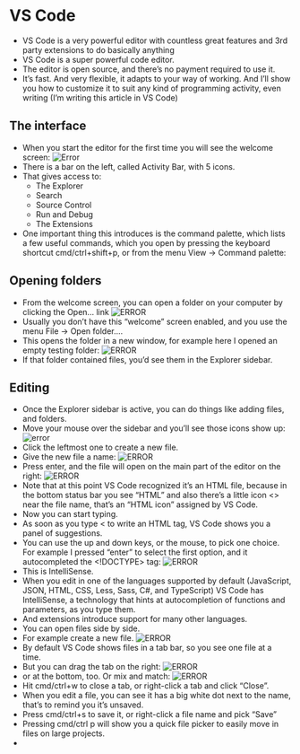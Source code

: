 # VS Code
- VS Code is a very powerful editor with countless great features and 3rd party extensions to do basically anything
- VS Code is a super powerful code editor.
- The editor is open source, and there’s no payment required to use it.
- It’s fast. And very flexible, it adapts to your way of working. And I’ll show you how to customize it to suit any kind of programming activity, even writing (I’m writing this article in VS Code)

## 	The interface
- When you start the editor for the first time you will see the welcome screen:
![Error](https://thevalleyofcode.com/images/lessons/vscode/Screenshot-2023-10-08-10.13.33%E2%80%AFPM.png)
- There is a bar on the left, called Activity Bar, with 5 icons.
- That gives access to:
  - The Explorer
  - Search
  - Source Control
  - Run and Debug
  - The Extensions
- One important thing this introduces is the command palette, which lists a few useful commands, which you open by pressing the keyboard shortcut cmd/ctrl+shift+p, or from the menu View -> Command palette:

## Opening folders
- From the welcome screen, you can open a folder on your computer by clicking the Open... link
![ERROR](https://thevalleyofcode.com/images/lessons/vscode/Screenshot-2023-10-09T10.02.18AM.png)
- Usually you don’t have this “welcome” screen enabled, and you use the menu File -> Open folder....
- This opens the folder in a new window, for example here I opened an empty testing folder:
![ERROR](https://thevalleyofcode.com/images/lessons/vscode/Screenshot-2023-10-09T10.00.51AM.png)
- If that folder contained files, you’d see them in the Explorer sidebar.

## Editing
- Once the Explorer sidebar is active, you can do things like adding files, and folders.
- Move your mouse over the sidebar and you’ll see those icons show up:
![error](https://thevalleyofcode.com/images/lessons/vscode/Screenshot-2023-10-09T10.07.28AM.png)
- Click the leftmost one to create a new file.
- Give the new file a name:
![ERROR](https://thevalleyofcode.com/images/lessons/vscode/Screenshot-2023-10-09T10.09.41AM.png)
- Press enter, and the file will open on the main part of the editor on the right:
![ERROR](https://thevalleyofcode.com/images/lessons/vscode/Screenshot-2023-10-09T10.13.14AM.png)
- Note that at this point VS Code recognized it’s an HTML file, because in the bottom status bar you see “HTML” and also there’s a little icon <> near the file name, that’s an “HTML icon” assigned by VS Code.
- Now you can start typing.
- As soon as you type < to write an HTML tag, VS Code shows you a panel of suggestions.
- You can use the up and down keys, or the mouse, to pick one choice. For example I pressed “enter” to select the first option, and it autocompleted the <!DOCTYPE> tag:
![ERROR](https://thevalleyofcode.com/images/lessons/vscode/Screenshot-2023-10-09T10.16.43AM.png)
- This is IntelliSense.
- When you edit in one of the languages supported by default (JavaScript, JSON, HTML, CSS, Less, Sass, C#, and TypeScript) VS Code has IntelliSense, a technology that hints at autocompletion of functions and parameters, as you type them.
- And extensions introduce support for many other languages.
- You can open files side by side.
- For example create a new file.
![ERROR](https://thevalleyofcode.com/images/lessons/vscode/Screenshot-2023-10-09T10.21.03AM.png)
- By default VS Code shows files in a tab bar, so you see one file at a time.
- But you can drag the tab on the right:
![ERROR](https://thevalleyofcode.com/images/lessons/vscode/Screenshot-2023-10-09T10.22.15AM.png)
- or at the bottom, too. Or mix and match:
![ERROR](https://thevalleyofcode.com/images/lessons/vscode/Screenshot-2023-10-09T10.23.29AM.png)
- Hit cmd/ctrl+w to close a tab, or right-click a tab and click “Close”.
- When you edit a file, you can see it has a big white dot next to the name, that’s to remind you it’s unsaved.
- Press cmd/ctrl+s to save it, or right-click a file name and pick “Save”
- Pressing cmd/ctrl p will show you a quick file picker to easily move in files on large projects.
- 
